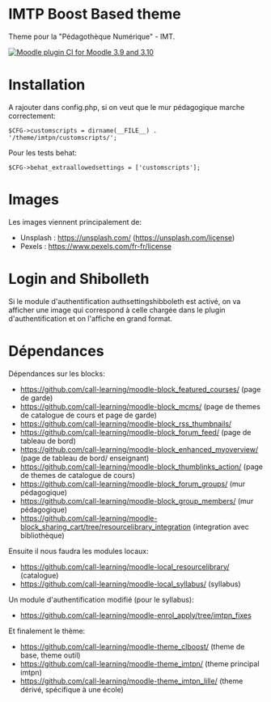 IMTP Boost Based theme
==

Theme pour la "Pédagothèque Numérique" - IMT.

[![Moodle plugin CI for Moodle 3.9 and 3.10](https://github.com/call-learning/moodle-theme_imtpn/actions/workflows/main.yml/badge.svg)](https://github.com/call-learning/moodle-theme_imtpn/actions/workflows/main.yml)

Installation
==

A rajouter dans config.php, si on veut que le mur pédagogique marche correctement:
    
    $CFG->customscripts = dirname(__FILE__) . '/theme/imtpn/customscripts/';

Pour les tests behat:
    
    $CFG->behat_extraallowedsettings = ['customscripts'];

Images
==

Les images viennent principalement de:

* Unsplash : https://unsplash.com/ (https://unsplash.com/license)
* Pexels : https://www.pexels.com/fr-fr/license


Login and Shibolleth
==

Si le module d'authentification authsettingshibboleth est activé, on va afficher une image qui correspond
à celle chargée dans le plugin d'authentification et on l'affiche en grand format.


Dépendances
==

Dépendances sur les blocks:

* https://github.com/call-learning/moodle-block_featured_courses/ (page de garde)
* https://github.com/call-learning/moodle-block_mcms/ (page de themes de catalogue de cours et page de garde)
* https://github.com/call-learning/moodle-block_rss_thumbnails/ 
* https://github.com/call-learning/moodle-block_forum_feed/ (page de tableau de bord)
* https://github.com/call-learning/moodle-block_enhanced_myoverview/ (page de tableau de bord/ enseignant)
* https://github.com/call-learning/moodle-block_thumblinks_action/ (page de themes de catalogue de cours) 
* https://github.com/call-learning/moodle-block_forum_groups/ (mur pédagogique)
* https://github.com/call-learning/moodle-block_group_members/ (mur pédagogique)
* https://github.com/call-learning/moodle-block_sharing_cart/tree/resourcelibrary_integration (integration avec bibliothèque)

Ensuite il nous faudra les modules locaux:

* https://github.com/call-learning/moodle-local_resourcelibrary/ (catalogue)
* https://github.com/call-learning/moodle-local_syllabus/ (syllabus)

Un module d'authentification modifié (pour le syllabus):

* https://github.com/call-learning/moodle-enrol_apply/tree/imtpn_fixes

Et finalement le thème:

* https://github.com/call-learning/moodle-theme_clboost/ (theme de base, theme outil)
* https://github.com/call-learning/moodle-theme_imtpn/ (theme principal imtpn)
* https://github.com/call-learning/moodle-theme_imtpn_lille/ (theme dérivé, spécifique à une école) 
